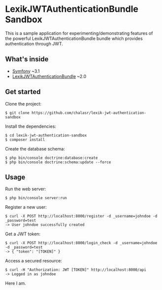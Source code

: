 LexikJWTAuthenticationBundle Sandbox
=====================================

This is a sample application for experimenting/demonstrating features of the powerful LexikJWTAuthenticationBundle bundle which provides authentication through JWT.

What's inside
--------------

- [Symfony](https://github.com/symfony/symfony) ~3.1
- [LexikJWTAuthenticationBundle](https://github.com/lexik/LexikJWTAuthenticationBundle) ~2.0

Get started
------------

Clone the project:
```
$ git clone https://github.com/chalasr/lexik-jwt-authentication-sandbox
```

Install the dependencies:
```
$ cd lexik-jwt-authentication-sandbox
$ composer install
```

Create the database schema:
```
$ php bin/console doctrine:database:create
$ php bin/console doctrine:schema:update --force
```

Usage
------

Run the web server:
```
$ php bin/console server:run
```

Register a new user:
```
$ curl -X POST http://localhost:8000/register -d _username=johndoe -d _password=test
-> User johndoe successfully created
```

Get a JWT token:
```
$ curl -X POST http://localhost:8000/login_check -d _username=johndoe -d _password=test
-> { "token": "[TOKEN]" }  
```

Access a secured resource:
```
$ curl -H "Authorization: JWT [TOKEN]" http://localhost:8000/api
-> Logged in as johndoe
```
Here I am.
